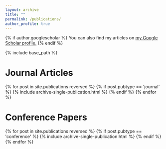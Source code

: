 ```yaml
---
layout: archive
title: ""
permalink: /publications/
author_profile: true
---
```


{% if author.googlescholar %}
  You can also find my articles on <u><a href="{{author.googlescholar}}">my Google Scholar profile</a>.</u>
{% endif %}

{% include base_path %}

# Journal Articles
{% for post in site.publications reversed %}
  {% if post.pubtype == 'journal' %}
      {% include archive-single-publication.html %}
  {% endif %}
{% endfor %}

# Conference Papers
{% for post in site.publications reversed %}
  {% if post.pubtype == 'conference' %}
      {% include archive-single-publication.html %}
  {% endif %}
{% endfor %}
